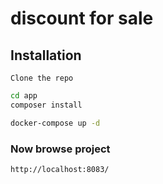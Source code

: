 
# discount for sale


## Installation 

 ```Clone the repo```
 
 ```sh
 cd app
 composer install
 ```

```sh
docker-compose up -d
```

### Now browse project 
 ```
 http://localhost:8083/

```

